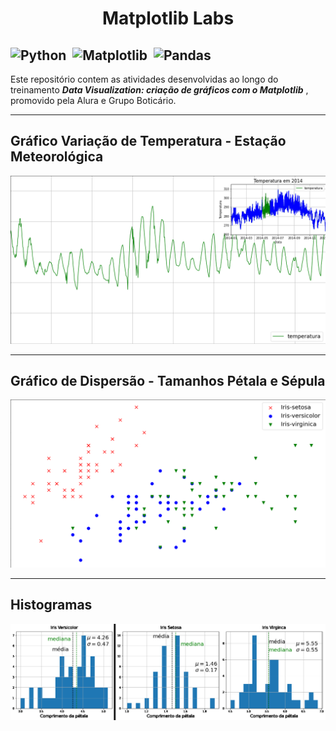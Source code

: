 <h1 align="center", b>Matplotlib Labs</h2></b>

![Python](https://img.shields.io/badge/Python-094782?style=for-the-badge&logo=python&logoColor=white)&nbsp;
![Matplotlib](https://img.shields.io/badge/Matplotlib-002050?style=for-the-badge&logo=matplotlib&logoColor=white)&nbsp;
![Pandas](https://img.shields.io/badge/Pandas-gray?style=for-the-badge&logo=pandas&logoColor=white)&nbsp;
---
Este repositório contem as atividades desenvolvidas ao longo do treinamento <i>**Data Visualization: criação de gráficos com o Matplotlib** </i>,  promovido pela Alura e Grupo Boticário.

---

<h2> Gráfico Variação de Temperatura - Estação Meteorológica</h2> 

<img src="img/temperatura.png" alt="Temperatura">

---

<h2> Gráfico de Dispersão - Tamanhos Pétala e Sépula</h2> 

<img src="img/botanica.png" alt="Botanica">

---

<h2> Histogramas</h2> 

<img src="img/combinada.png" alt="Botanica">
